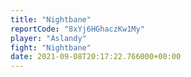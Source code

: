 ```yaml
---
title: "Nightbane"
reportCode: "8xYj6HGhaczKw1My"
player: "Aslandy"
fight: "Nightbane"
date: 2021-09-08T20:17:22.766000+00:00
---
```

